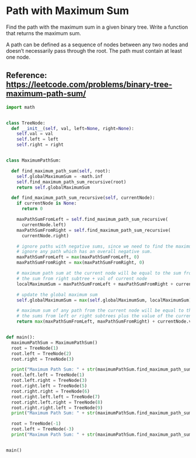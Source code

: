 # Path with Maximum Sum

Find the path with the maximum sum in a given binary tree. Write a function that returns the maximum sum.

A path can be defined as a sequence of nodes between any two nodes and doesn’t necessarily pass through the root. The path must contain at least one node.

## Reference: https://leetcode.com/problems/binary-tree-maximum-path-sum/

```python
import math


class TreeNode:
  def __init__(self, val, left=None, right=None):
    self.val = val
    self.left = left
    self.right = right


class MaximumPathSum:

  def find_maximum_path_sum(self, root):
    self.globalMaximumSum = -math.inf
    self.find_maximum_path_sum_recursive(root)
    return self.globalMaximumSum

  def find_maximum_path_sum_recursive(self, currentNode):
    if currentNode is None:
      return 0

    maxPathSumFromLeft = self.find_maximum_path_sum_recursive(
      currentNode.left)
    maxPathSumFromRight = self.find_maximum_path_sum_recursive(
      currentNode.right)

    # ignore paths with negative sums, since we need to find the maximum sum we should
    # ignore any path which has an overall negative sum.
    maxPathSumFromLeft = max(maxPathSumFromLeft, 0)
    maxPathSumFromRight = max(maxPathSumFromRight, 0)

    # maximum path sum at the current node will be equal to the sum from the left subtree +
    # the sum from right subtree + val of current node
    localMaximumSum = maxPathSumFromLeft + maxPathSumFromRight + currentNode.val

    # update the global maximum sum
    self.globalMaximumSum = max(self.globalMaximumSum, localMaximumSum)

    # maximum sum of any path from the current node will be equal to the maximum of
    # the sums from left or right subtrees plus the value of the current node
    return max(maxPathSumFromLeft, maxPathSumFromRight) + currentNode.val


def main():
  maximumPathSum = MaximumPathSum()
  root = TreeNode(1)
  root.left = TreeNode(2)
  root.right = TreeNode(3)

  print("Maximum Path Sum: " + str(maximumPathSum.find_maximum_path_sum(root)))
  root.left.left = TreeNode(1)
  root.left.right = TreeNode(3)
  root.right.left = TreeNode(5)
  root.right.right = TreeNode(6)
  root.right.left.left = TreeNode(7)
  root.right.left.right = TreeNode(8)
  root.right.right.left = TreeNode(9)
  print("Maximum Path Sum: " + str(maximumPathSum.find_maximum_path_sum(root)))

  root = TreeNode(-1)
  root.left = TreeNode(-3)
  print("Maximum Path Sum: " + str(maximumPathSum.find_maximum_path_sum(root)))


main()

```
